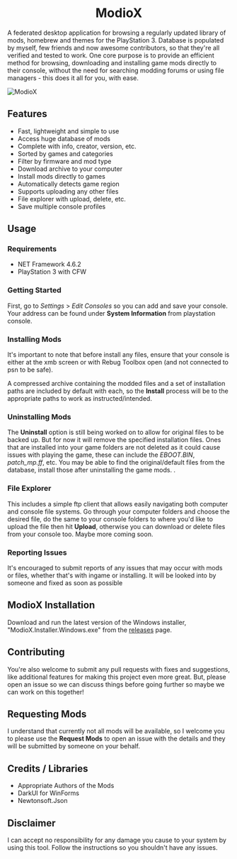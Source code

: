 <h1 align="center">ModioX</h1>

A federated desktop application for browsing a regularly updated library of mods, homebrew and themes for the PlayStation 3. Database is populated by myself, few friends and now awesome contributors, so that they're all verified and tested to work. One core purpose is to provide an efficient method for browsing, downloading and installing game mods directly to their console, without the need for searching modding forums or using file managers - this does it all for you, with ease.

![ModioX](https://github.com/ohhsoash/ModioX/blob/master/Images/Screenshot1.png?raw=true) 

## Features
* Fast, lightweight and simple to use
* Access huge database of mods
* Complete with info, creator, version, etc.
* Sorted by games and categories
* Filter by firmware and mod type
* Download archive to your computer
* Install mods directly to games
* Automatically detects game region
* Supports uploading any other files
* File explorer with upload, delete, etc. 
* Save multiple console profiles

## Usage

### Requirements
* NET Framework 4.6.2
* PlayStation 3 with CFW

### Getting Started
First, go to _Settings_ > _Edit Consoles_ so you can add and save your console. Your address can be found under **System Information** from playstation console.

### Installing Mods
It's important to note that before install any files, ensure that your console is either at the xmb screen or with Rebug Toolbox open (and not connected to psn to be safe).

A compressed archive containing the modded files and a set of installation paths are included by default with each, so the **Install** process will be to the appropriate paths to work as instructed/intended.

### Uninstalling Mods
The **Uninstall** option is still being worked on to allow for original files to be backed up. But for now it will remove the specified installation files. Ones that are installed into your game folders are not deleted as it could cause issues with playing the game, these can include the _EBOOT.BIN_, _patch_mp.ff_, etc. You may be able to find the original/default files from the database, install those after uninstalling the game mods. .

### File Explorer
This includes a simple ftp client that allows easily navigating both computer and console file systems. Go through your computer folders and choose the desired file, do the same to your console folders to where you'd like to upload the file then hit **Upload**, otherwise you can download or delete files from your console too. Maybe more coming soon. 

### Reporting Issues
It's encouraged to submit reports of any issues that may occur with mods or files, whether that's with ingame or installing. It will be looked into by someone and fixed as soon as possible

## ModioX Installation
Download and run the latest version of the Windows installer, "ModioX.Installer.Windows.exe" from the [releases](https://github.com/ohhsoash/ModioX/releases/latest) page.

## Contributing
You're also welcome to submit any pull requests with fixes and suggestions, like additional features for making this project even more great. But, please open an issue so we can discuss things before going further so maybe we can work on this together!

## Requesting Mods
I understand that currently not all mods will be available, so I welcome you to please use the **Request Mods** to open an issue with the details and they will be submitted by someone on your behalf.

## Credits / Libraries
- Appropriate Authors of the Mods
- DarkUI for WinForms
- Newtonsoft.Json

## Disclaimer
I can accept no responsibility for any damage you cause to your system by using this tool. Follow the instructions so you shouldn't have any issues.
